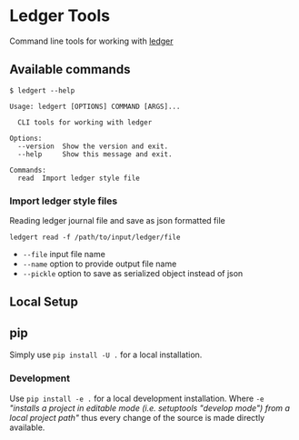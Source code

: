 # Ledger Tools

Command line tools for working with [ledger](http://ledger-cli.org)

## Available commands

```
$ ledgert --help

Usage: ledgert [OPTIONS] COMMAND [ARGS]...

  CLI tools for working with ledger

Options:
  --version  Show the version and exit.
  --help     Show this message and exit.

Commands:
  read  Import ledger style file
```

### Import ledger style files

Reading ledger journal file and save as json formatted file

```
ledgert read -f /path/to/input/ledger/file
```

* `--file` input file name
* `--name` option to provide output file name
* `--pickle` option to save as serialized object instead of json


## Local Setup

## pip

Simply use `pip install -U .` for a local installation.

### Development

Use `pip install -e .` for a local development installation. Where `-e` _"installs a project in editable mode (i.e.
setuptools "develop mode") from a local project path"_ thus every change of the source is made directly available.

